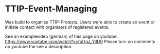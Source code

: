 # TTIP-Event-Managing
Was build to organise TTIP-Protests. Users were able to create an event or initiate contact with organisers of registered events.


See an examplevideo (german) of this page on youtube:
https://www.youtube.com/watch?v=fqDgJ_YiID0
Please turn on comments on youtube the see a description.
